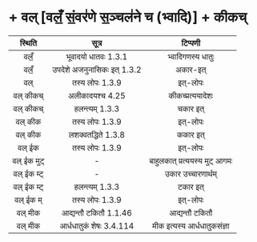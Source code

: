 #  + वल् [वलँ॒ सं॒वर॑णे स॒ञ्चल॑ने च (भ्वादि)] + कीकच्
स्थिति | सूत्र | टिप्पणी |
 |:---:|:---:|:---:|
| वलँ॒ | भूवादयो धातवः 1.3.1 | भ्वादिगणस्य धातुः |
| वलँ॒ | उपदेशे अजनुनासिकः इत् 1.3.2 | अकार-इत् |
| वल् | तस्य लोपः 1.3.9 | इत्-लोपः |
| वल् कीकच् | अलीकादयश्च 4.25 | कीकच्प्रत्ययादेशः |
| वल् कीकच् | हलन्त्यम् 1.3.3 | चकार इत् |
| वल् कीक | तस्य लोपः 1.3.9 | इत्-लोपः |
| वल् कीक | लशक्वतद्धिते 1.3.8 | ककार इत् |
| वल् ईक | तस्य लोपः 1.3.9 | इत्-लोपः |
| वल् ईक मुट् | - | बाहुलकात् प्रत्ययस्य मुट् आगमः |
| वल् ईक म्ट् | - | उकार उच्चारणार्थम् |
| वल् ईक म्ट् | हलन्त्यम् 1.3.3 | टकार इत् |
| वल् ईक म् | तस्य लोपः 1.3.9 | इत्-लोपः |
| वल् मीक | आद्यन्तौ टकितौ 1.1.46 | आद्यन्तौ टकितौ |
| वल् मीक | आर्धधातुकं शेषः 3.4.114 | मीक इत्यस्य आर्धधातुकसंज्ञा |